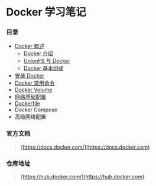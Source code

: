 # Docker 学习笔记

### 目录

* [Docker 概述](gai-shu/)
  * [Docker 介绍](gai-shu/docker-jie-shao.md)
  * [UnionFS 与 Docker](gai-shu/unionfs-yu-docker.md)
  * [Docker 基本组成](gai-shu/docker-ji-ben-zu-cheng.md)
* [安装 Docker](an-zhuang-docker.md)
* [Docker 常用命令](docker-chang-yong-ming-ling.md)
* [Docker Volume](docker-volume.md)
* [网络基础配置](wang-luo-ji-chu-pei-zhi.md)
* [Dockerfile](dockerfile.md)
* Docker Compose
* 高级网络配置

### 官方文档 <a href="#guan-fang-wen-dang" id="guan-fang-wen-dang"></a>

> [https://docs.docker.com/](https://docs.docker.com)

### 仓库地址 <a href="#cang-ku-di-zhi" id="cang-ku-di-zhi"></a>

> [https://hub.docker.com/](https://hub.docker.com)

